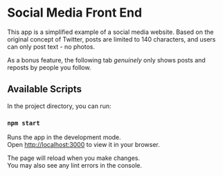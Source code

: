 # Social Media Front End

This app is a simplified example of a social media website. Based on the original concept of Twitter, posts are limited to 140 characters, and users can only post text - no photos. 

As a bonus feature, the following tab _genuinely_ only shows posts and reposts by people you follow.

## Available Scripts

In the project directory, you can run:

### `npm start`

Runs the app in the development mode.\
Open [http://localhost:3000](http://localhost:3000) to view it in your browser.

The page will reload when you make changes.\
You may also see any lint errors in the console.

